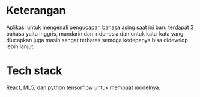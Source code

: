 # Keterangan

Aplikasi untuk mengenali pengucapan bahasa asing saat ini baru terdapat 3 bahasa yaitu inggris, mandarin dan indonesia dan untuk kata-kata yang diucapkan juga masih sangat terbatas semoga kedepanya bisa didevelop lebih lanjut

# Tech stack

React, ML5, dan python tensorflow untuk membuat modelnya.


